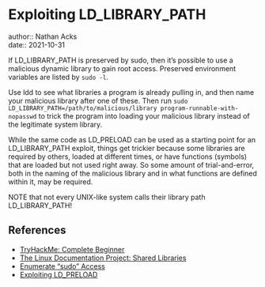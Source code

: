 # Exploiting LD_LIBRARY_PATH

author:: Nathan Acks  
date:: 2021-10-31

If LD_LIBRARY_PATH is preserved by sudo, then it’s possible to use a malicious dynamic library to gain root access. Preserved environment variables are listed by `sudo -l`.

Use ldd to see what libraries a program is already pulling in, and then name your malicious library after one of these. Then run `sudo LD_LIBRARY_PATH=/path/to/malicious/library program-runnable-with-nopasswd` to trick the program into loading your malicious library instead of the legitimate system library.

While the same code as LD_PRELOAD can be used as a starting point for an LD_LIBRARY_PATH exploit, things get trickier because some libraries are required by others, loaded at different times, or have functions (symbols) that are loaded but not used right away. So some amount of trial-and-error, both in the naming of the malicious library and in what functions are defined within it, may be required.

NOTE that not every UNIX-like system calls their library path LD_LIBRARY_PATH!

## References

* [TryHackMe: Complete Beginner](tryhackme-complete-beginner.md)
* [The Linux Documentation Project: Shared Libraries](https://tldp.org/HOWTO/Program-Library-HOWTO/shared-libraries.html)
* [Enumerate “sudo” Access](enumerate-sudo-access.md)
* [Exploiting LD_PRELOAD](exploiting-ld-preload.md)
